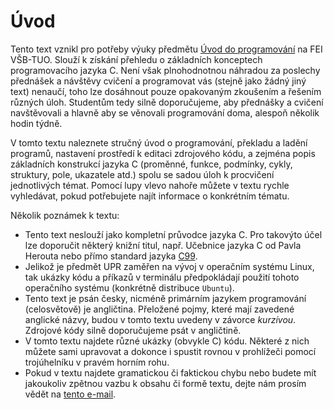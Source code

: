 # Úvod
Tento text vznikl pro potřeby výuky předmětu [Úvod do programování](https://github.com/geordi/upr-course) na FEI VŠB-TUO.
Slouží k získání přehledu o základních konceptech programovacího jazyka C.
Není však plnohodnotnou náhradou za poslechy přednášek a návštěvy cvičení a programovat vás (stejně
jako žádný jiný text) nenaučí, toho lze dosáhnout pouze opakovaným zkoušením a řešením různých úloh.
Studentům tedy silně doporučujeme, aby přednášky a cvičení navštěvovali a hlavně aby se věnovali programování
doma, alespoň několik hodin týdně.

V tomto textu naleznete stručný úvod o programování, překladu a ladění programů, nastavení prostředí
k editaci zdrojového kódu, a zejména popis základních konstrukcí jazyka C (proměnné, funkce, podmínky,
cykly, struktury, pole, ukazatele atd.) spolu se sadou úloh k procvičení jednotlivých témat. Pomocí
lupy vlevo nahoře můžete v textu rychle vyhledávat, pokud potřebujete najít informace o konkrétním tématu.

Několik poznámek k textu:
- Tento text neslouží jako kompletní průvodce jazyka C. Pro takovýto účel lze doporučit některý
knižní titul, např. Učebnice jazyka C od Pavla Herouta nebo přímo standard jazyka [C99](http://www.open-std.org/jtc1/sc22/wg14/www/docs/n1256.pdf).
- Jelikož je předmět UPR zaměřen na vývoj v operačním systému Linux, tak ukázky kódu a příkazů v terminálu
předpokládají použití tohoto operačního systému (konkrétně distribuce `Ubuntu`).
- Tento text je psán česky, nicméně primárním jazykem programování (celosvětově) je angličtina. Přeložené pojmy,
které mají zavedené anglické názvy, budou v tomto textu uvedeny v závorce *kurzívou*. Zdrojové kódy
silně doporučujeme psát v angličtině.
- V tomto textu najdete různé ukázky (obvykle C) kódu. Některé z nich můžete sami upravovat a dokonce
i spustit rovnou v prohlížeči pomocí trojúhelníku v pravém horním rohu.
- Pokud v textu najdete gramatickou či faktickou chybu nebo budete mít jakoukoliv zpětnou vazbu
k obsahu či formě textu, dejte nám prosím vědět na [tento e-mail](mailto:jakub.beranek@vsb.cz?subject=UPR%20skripta%20-%20chyba).

